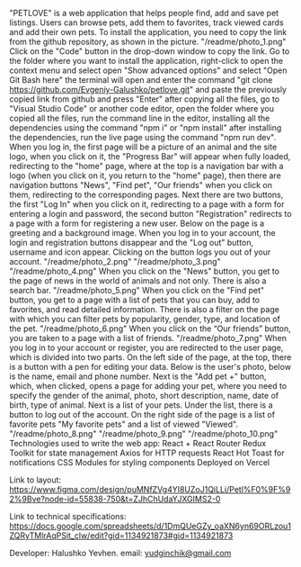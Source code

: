"PETLOVE" is a web application that helps people find, add and save pet listings. Users can browse pets, add them to favorites, track viewed cards and add their own pets.
To install the application, you need to copy the link from the github repository, as shown in the picture.
"/readme/photo_1.png"
Click on the "Code" button in the drop-down window to copy the link. Go to the folder where you want to install the application, right-click to open the context menu and select open "Show advanced options" and select "Open Git Bash here" the terminal will open and enter the command "git clone https://github.com/Evgeniy-Galushko/petlove.git" and paste the previously copied link from github and press "Enter" after copying all the files, go to "Visual Studio Code" or another code editor, open the folder where you copied all the files, run the command line in the editor, installing all the dependencies using the command "npm i" or "npm install" after installing the dependencies, run the live page using the command "npm run dev". When you log in, the first page will be a picture of an animal and the site logo, when you click on it, the "Progress Bar" will appear when fully loaded, redirecting to the "home" page, where at the top is a navigation bar with a logo (when you click on it, you return to the "home" page), then there are navigation buttons "News", "Find pet", "Our friends" when you click on them, redirecting to the corresponding pages. Next there are two buttons, the first "Log In" when you click on it, redirecting to a page with a form for entering a login and password, the second button "Registration" redirects to a page with a form for registering a new user. Below on the page is a greeting and a background image. When you log in to your account, the login and registration buttons disappear and the "Log out" button, username and icon appear. Clicking on the button logs you out of your account.
"/readme/photo_2.png"
"/readme/photo_3.png"
"/readme/photo_4.png"
When you click on the "News" button, you get to the page of news in the world of animals and not only. There is also a search bar.
"/readme/photo_5.png"
When you click on the "Find pet" button, you get to a page with a list of pets that you can buy, add to favorites, and read detailed information. There is also a filter on the page with which you can filter pets by popularity, gender, type, and location of the pet.
"/readme/photo_6.png"
When you click on the “Our friends” button, you are taken to a page with a list of friends.
"/readme/photo_7.png"
When you log in to your account or register, you are redirected to the user page, which is divided into two parts. On the left side of the page, at the top, there is a button with a pen for editing your data. Below is the user's photo, below is the name, email and phone number. Next is the "Add pet +" button, which, when clicked, opens a page for adding your pet, where you need to specify the gender of the animal, photo, short description, name, date of birth, type of animal. Next is a list of your pets. Under the list, there is a button to log out of the account. On the right side of the page is a list of favorite pets "My favorite pets" and a list of viewed "Viewed".
"/readme/photo_8.png"
"/readme/photo_9.png"
"/readme/photo_10.png"
Technologies used to write the web app:
React + React Router
Redux Toolkit for state management
Axios for HTTP requests
React Hot Toast for notifications
CSS Modules for styling components
Deployed on Vercel

Link to layout: https://www.figma.com/design/puMNfZVg4YI8UZoJ1QiLLi/Petl%F0%9F%92%9Bve?node-id=55838-750&t=ZJhChUdaYJXGIMS2-0

Link to technical specifications: https://docs.google.com/spreadsheets/d/1DmQUeGZy_oaXN6yn69ORLzou1ZQRyTMlrAqPSit_clw/edit?gid=1134921873#gid=1134921873

Developer: Halushko Yevhen. email: yudginchik@gmail.com
